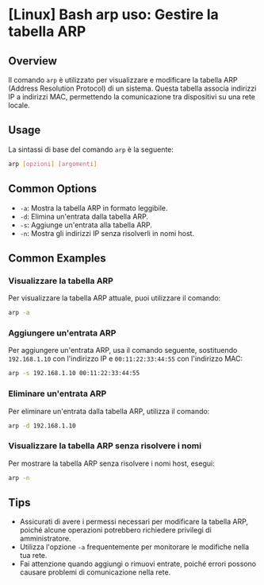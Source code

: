 # [Linux] Bash arp uso: Gestire la tabella ARP

## Overview
Il comando `arp` è utilizzato per visualizzare e modificare la tabella ARP (Address Resolution Protocol) di un sistema. Questa tabella associa indirizzi IP a indirizzi MAC, permettendo la comunicazione tra dispositivi su una rete locale.

## Usage
La sintassi di base del comando `arp` è la seguente:

```bash
arp [opzioni] [argomenti]
```

## Common Options
- `-a`: Mostra la tabella ARP in formato leggibile.
- `-d`: Elimina un'entrata dalla tabella ARP.
- `-s`: Aggiunge un'entrata alla tabella ARP.
- `-n`: Mostra gli indirizzi IP senza risolverli in nomi host.

## Common Examples

### Visualizzare la tabella ARP
Per visualizzare la tabella ARP attuale, puoi utilizzare il comando:

```bash
arp -a
```

### Aggiungere un'entrata ARP
Per aggiungere un'entrata ARP, usa il comando seguente, sostituendo `192.168.1.10` con l'indirizzo IP e `00:11:22:33:44:55` con l'indirizzo MAC:

```bash
arp -s 192.168.1.10 00:11:22:33:44:55
```

### Eliminare un'entrata ARP
Per eliminare un'entrata dalla tabella ARP, utilizza il comando:

```bash
arp -d 192.168.1.10
```

### Visualizzare la tabella ARP senza risolvere i nomi
Per mostrare la tabella ARP senza risolvere i nomi host, esegui:

```bash
arp -n
```

## Tips
- Assicurati di avere i permessi necessari per modificare la tabella ARP, poiché alcune operazioni potrebbero richiedere privilegi di amministratore.
- Utilizza l'opzione `-a` frequentemente per monitorare le modifiche nella tua rete.
- Fai attenzione quando aggiungi o rimuovi entrate, poiché errori possono causare problemi di comunicazione nella rete.